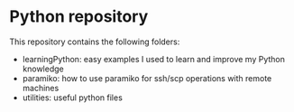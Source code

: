 # Python repository
This repository contains the following folders:
- learningPython: easy examples I used to learn and improve my Python knowledge
- paramiko: how to use paramiko for ssh/scp operations with remote machines
- utilities: useful python files

